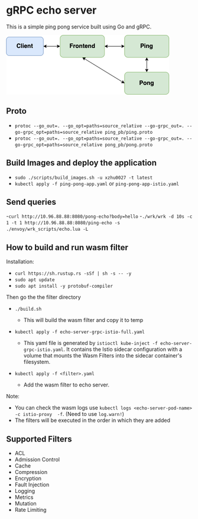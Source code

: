 # gRPC echo server

This is a simple ping pong service built using Go and gRPC.

![Application](./ping-pong-app.png)

## Proto

- `protoc --go_out=. --go_opt=paths=source_relative --go-grpc_out=. --go-grpc_opt=paths=source_relative ping_pb/ping.proto`
- `protoc --go_out=. --go_opt=paths=source_relative --go-grpc_out=. --go-grpc_opt=paths=source_relative pong_pb/pong.proto`

## Build Images and deploy the application

- `sudo ./scripts/build_images.sh -u xzhu0027 -t latest`
- `kubectl apply -f ping-pong-app.yaml` or `ping-pong-app-istio.yaml`


## Send queries

-`curl http://10.96.88.88:8080/pong-echo?body=hello`
-`./wrk/wrk -d 10s -c 1 -t 1 http://10.96.88.88:8080/ping-echo -s ./envoy/wrk_scripts/echo.lua -L`


## How to build and run wasm filter 

Installation:
- `curl https://sh.rustup.rs -sSf | sh -s -- -y`
- `sudo apt update`
- `sudo apt install -y protobuf-compiler`

Then go the the filter directory

- `./build.sh`
    - This will build the wasm filter and copy it to temp
- `kubectl apply -f echo-server-grpc-istio-full.yaml` 
    - This yaml file is generated by `istioctl kube-inject -f echo-server-grpc-istio.yaml`. It contains the Istio sidecar configuration with a volume that mounts the Wasm Filters into the sidecar container's filesystem.

- `kubectl apply -f <filter>.yaml`
    - Add the wasm filter to echo server. 

Note: 
- You can check the wasm logs use `kubectl logs <echo-server-pod-name> -c istio-proxy  -f`. (Need to use `log.warn!`)
- The filters will be executed in the order in which they are added


## Supported Filters

- ACL
- Admission Control
- Cache
- Compression
- Encryption
- Fault Injection
- Logging
- Metrics
- Mutation
- Rate Limiting